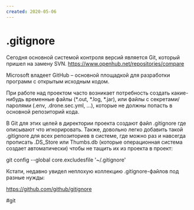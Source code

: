 ```yaml
---
created: 2020-05-06
---
```


# .gitignore

Сегодня основной системой контроля версий является Git, который пришел на замену SVN.
https://www.openhub.net/repositories/compare

Microsoft владеет GitHub – основной площадкой для разработки программ с открытым исходным кодом. 

При работе над проектом часто возникает потребность создать какие-нибудь временные файлы (*.out, *.log, *.jar), или файлы с секретами/паролями (.env, .drone.sec.yml, ...), которые не должны попасть в основной репозиторий кода. 

В Git для этих целей в директории проекта создают файл .gitignore где описывают что игнорировать. 
Также, довольно легко добавить такой .gitignore для всех репозиториев в системе, где можно раз и навсегда прописать .DS_Store или Thumbs.db (которые операционная система создает автоматически) чтобы не тащить их из проекта в проект:

git config --global core.excludesfile '~/.gitignore'

Кстати, недавно увидел неплохую коллекцию .gitignore-файлов под разные нужды:

https://github.com/github/gitignore

#git
